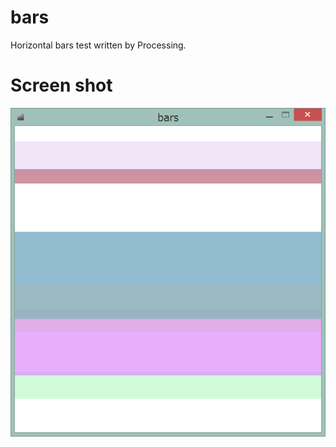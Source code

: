 bars
====

Horizontal bars test written by Processing.

Screen shot
===================

![Screen shot](https://raw.githubusercontent.com/hrshishym/bars/master/img/bars.png)
